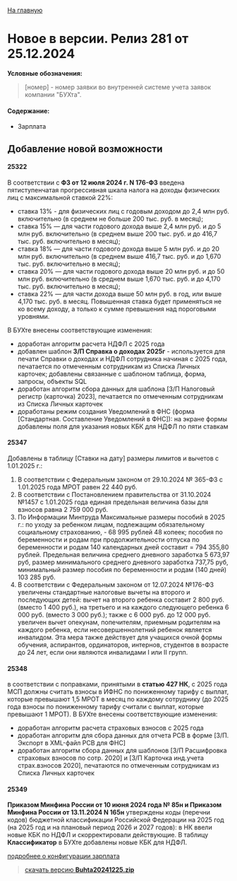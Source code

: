 ﻿[На главную](../../index.md)

# Новое  в версии. Релиз 281 от 25.12.2024

**Условные обозначения:**
 >[номер] - номер заявки во внутренней системе учета заявок компании "БУХта".

#### Содержание: 

- Зарплата

## Добавление новой возможности

#### 25322
В соответствии с __ФЗ от 12 июля 2024 г. N 176-ФЗ__ введена пятиступенчатая прогрессивная шкала налога на доходы физических лиц с максимальной ставкой 22%: 
- ставка 13% - для физических лиц с годовым доходом до 2,4 млн руб. включительно (в среднем не больше 200 тыс. руб. в месяц);
- ставка 15% — для части годового дохода выше 2,4 млн руб. и до 5 млн руб. включительно (в среднем выше 200 тыс. руб. и до 416,7 тыс. руб. включительно в месяц); 
- ставка 18% — для части годового дохода выше 5 млн руб. и до 20 млн руб. включительно (в среднем выше 416,7 тыс. руб. и до 1,670 тыс. руб. включительно в месяц); 
- ставка 20% — для части годового дохода выше 20 млн руб. и до 50 млн руб. включительно (в среднем выше 1,670 тыс. руб. и до 4,170 тыс. руб. включительно в месяц); 
- ставка 22% — для части дохода выше 50 млн руб. в год, или выше 4,170 тыс. руб. в месяц. Повышенная ставка будет применяться не ко всему доходу, а только к сумме превышения над пороговыми уровнями. 

В БУХте внесены соответствующие изменения:
- доработан алгоритм расчета НДФЛ с 2025 года
- добавлен шаблон __З/П Справка о доходах 2025г__ - используется для печати Справки о доходах и НДФЛ сотрудника начиная с 2025 года, печатается по отмеченным сотрудникам из Списка Личных карточек; добавлены связанные с шаблоном таблица, форма, запросы, объекты SQL
- доработан алгоритм сбора данных для шаблона [З/П Налоговый регистр (карточка) 2023], печатается по отмеченным сотрудникам из Списка Личных карточек
- доработаны режим создания Уведомлений в ФНС (форма [Стандартная. Составление Уведомлений в ФНС]): на экране формы добавлены поля для указания новых КБК для НДФЛ по пяти ставкам

#### 25347
Добавлены в таблицу [Ставки на дату] размеры лимитов и вычетов с 1.01.2025 г.:
1. В соответствии с Федеральным законом от 29.10.2024 № 365-ФЗ с 1.01.2025 года МРОТ равен 22 440 руб.  
2. В соответствии с Постановлением правительства от 31.10.2024 №1457 с 1.01.2025 года единая предельная величина базы для взносов равна 2 759 000 руб.
3. По Информации Минтруда Максимальные размеры пособий в 2025 г.: по уходу за ребенком лицам, подлежащим обязательному социальному страхованию, - 68 995 рублей 48 копеек; пособия по беременности и родам при продолжительности отпуска по беременности и родам 140 календарных дней составит =  794 355,80 рублей.
Предельная величина среднего дневного заработка 5 673,97 руб, размер минимального среднего дневного заработка 737,75 руб, минимальный размер пособия по беременности и родам (140 дней) 103 285 руб.
4. В соответствии с Федеральным законом от 12.07.2024 №176-ФЗ увеличены стандартные налоговые вычеты на второго и последующих детей: вычет на второго ребенка составит 2 800 руб. (вместо 1 400 руб.), на третьего и на каждого следующего ребенка 6 000 руб. (вместо 3 000 руб.); также с 6 000 руб. до 12 000 руб. увеличен вычет опекунам, попечителям, приемным родителям на каждого ребенка, если несовершеннолетний ребенок является инвалидом. Эта мера также действует для учащихся очной формы обучения, аспирантов, ординаторов, интернов, студентов в возрасте до 24 лет, если они являются инвалидами I или II групп.

#### 25348 
в соответствии с поправками, принятыми в __статью 427 НК__, с 2025 года МСП должны считать взносы в ИФНС по пониженному тарифу с выплат, которые превышают 1,5 МРОТ в месяц по каждому сотруднику (до 2025 года взносы по пониженному тарифу считали с выплат, которые превышают 1 МРОТ). 
В БУХте внесены соответствующие изменения:
- доработан алгоритм расчета страховых взносов с 2025 года
- доработан алгоритм для сбора данных для отчета РСВ в форме [З/П. Экспорт в XML-файл РСВ для ФНС]
- доработан алгоритм сбора данных для шаблонов [З/П Расшифровка страховых взносов по сотр. 2020] и [З/П Карточка инд.учета страх.взносов 2020], печатаются по отмеченным сотрудникам из Списка Личных карточек

#### 25349
__Приказом Минфина России от 10 июня 2024 года № 85н и Приказом Минфина России от 13.11.2024 N 165н__ утверждены коды (перечни кодов) бюджетной классификации Российской Федерации на 2025 год (на 2025 год и на плановый период 2026 и 2027 годов): в НК ввели новые КБК по НДФЛ и скорректировали действующие.
В таблицу __Классификатор__ в БУХте добавлены новые КБК для НДФЛ.


[подробнее о конфигурации зарплата](Стандартная_Зарплата.htm)

>[скачать версию **Buhta20241225.zip**](Buhta20241225.zip)
